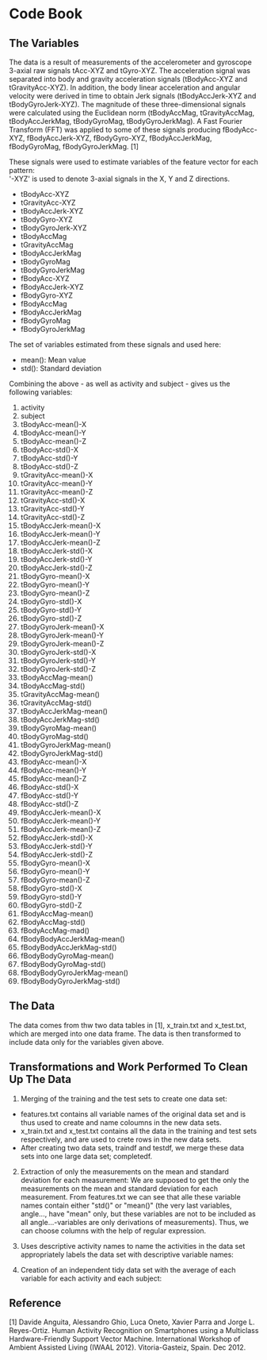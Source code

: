 Code Book
=========

The Variables
-------------
The data is a result of measurements of the accelerometer and gyroscope 3-axial raw signals tAcc-XYZ and tGyro-XYZ. The acceleration signal was separated into body and gravity acceleration signals (tBodyAcc-XYZ and tGravityAcc-XYZ). In addition, the body linear acceleration and angular velocity were derived in time to obtain Jerk signals (tBodyAccJerk-XYZ and tBodyGyroJerk-XYZ). The magnitude of these three-dimensional signals were calculated using the Euclidean norm (tBodyAccMag, tGravityAccMag, tBodyAccJerkMag, tBodyGyroMag, tBodyGyroJerkMag). A Fast Fourier Transform (FFT) was applied to some of these signals producing fBodyAcc-XYZ, fBodyAccJerk-XYZ, fBodyGyro-XYZ, fBodyAccJerkMag, fBodyGyroMag, fBodyGyroJerkMag. [1]

These signals were used to estimate variables of the feature vector for each pattern:  
'-XYZ' is used to denote 3-axial signals in the X, Y and Z directions.
* tBodyAcc-XYZ
* tGravityAcc-XYZ
* tBodyAccJerk-XYZ
* tBodyGyro-XYZ
* tBodyGyroJerk-XYZ
* tBodyAccMag
* tGravityAccMag
* tBodyAccJerkMag
* tBodyGyroMag
* tBodyGyroJerkMag
* fBodyAcc-XYZ
* fBodyAccJerk-XYZ
* fBodyGyro-XYZ
* fBodyAccMag
* fBodyAccJerkMag
* fBodyGyroMag
* fBodyGyroJerkMag

The set of variables estimated from these signals and used here: 
* mean(): Mean value
* std(): Standard deviation

Combining the above - as well as activity and subject - gives us the following variables:
1. activity
2. subject
3. tBodyAcc-mean()-X
4. tBodyAcc-mean()-Y
5. tBodyAcc-mean()-Z
6. tBodyAcc-std()-X
7. tBodyAcc-std()-Y
8. tBodyAcc-std()-Z
9. tGravityAcc-mean()-X
10. tGravityAcc-mean()-Y
11. tGravityAcc-mean()-Z
12. tGravityAcc-std()-X
13. tGravityAcc-std()-Y
14. tGravityAcc-std()-Z
15. tBodyAccJerk-mean()-X
16. tBodyAccJerk-mean()-Y
17. tBodyAccJerk-mean()-Z
18. tBodyAccJerk-std()-X
19. tBodyAccJerk-std()-Y
20. tBodyAccJerk-std()-Z
21. tBodyGyro-mean()-X
22. tBodyGyro-mean()-Y
23. tBodyGyro-mean()-Z
24. tBodyGyro-std()-X
25. tBodyGyro-std()-Y
26. tBodyGyro-std()-Z
27. tBodyGyroJerk-mean()-X
28. tBodyGyroJerk-mean()-Y
29. tBodyGyroJerk-mean()-Z
30. tBodyGyroJerk-std()-X
31. tBodyGyroJerk-std()-Y
32. tBodyGyroJerk-std()-Z
33. tBodyAccMag-mean()
34. tBodyAccMag-std()
35. tGravityAccMag-mean()
36. tGravityAccMag-std()
37. tBodyAccJerkMag-mean()
38. tBodyAccJerkMag-std()
39. tBodyGyroMag-mean()
40. tBodyGyroMag-std()
41. tBodyGyroJerkMag-mean()
42. tBodyGyroJerkMag-std()
43. fBodyAcc-mean()-X
44. fBodyAcc-mean()-Y
45. fBodyAcc-mean()-Z
45. fBodyAcc-std()-X
47. fBodyAcc-std()-Y
48. fBodyAcc-std()-Z
49. fBodyAccJerk-mean()-X
50. fBodyAccJerk-mean()-Y
51. fBodyAccJerk-mean()-Z
52. fBodyAccJerk-std()-X
53. fBodyAccJerk-std()-Y
54. fBodyAccJerk-std()-Z
55. fBodyGyro-mean()-X
56. fBodyGyro-mean()-Y
57. fBodyGyro-mean()-Z
58. fBodyGyro-std()-X
59. fBodyGyro-std()-Y
60. fBodyGyro-std()-Z
61. fBodyAccMag-mean()
62. fBodyAccMag-std()
63. fBodyAccMag-mad()
64. fBodyBodyAccJerkMag-mean()
65. fBodyBodyAccJerkMag-std()
66. fBodyBodyGyroMag-mean()
67. fBodyBodyGyroMag-std()
68. fBodyBodyGyroJerkMag-mean()
69. fBodyBodyGyroJerkMag-std()

The Data
--------
The data comes from thw two data tables in [1], x_train.txt and x_test.txt, which are merged into one data frame. The data is then transformed to include data only for the variables given above. 

Transformations and Work Performed To Clean Up The Data
-------------------------------------------------------

1. Merging of the training and the test sets to create one data set:
* features.txt contains all variable names of the original data set and is thus used to create and name coloumns in the new data sets.
* x_train.txt and x_test.txt contains all the data in the training and test sets respectively, and are used to crete rows in the new data sets.
* After creating two data sets, traindf and testdf, we merge these data sets into one large data set; completedf.

2. Extraction of only the measurements on the mean and standard deviation for each measurement: We are supposed to get the only the measurements on the mean and standard deviation for each measurement. From features.txt we can see that alle these variable names contain either "std()" or "mean()" (the very last variables, angle..., have "mean" only, but these variables are not to be included as all angle...-variables are only derivations of measurements). Thus, we can choose columns with the help of regular expression.

3. Uses descriptive activity names to name the activities in the data set appropriately labels the data set with descriptive variable names:

4. Creation of an independent tidy data set with the average of each variable for each activity and each subject:

Reference
---------
[1] Davide Anguita, Alessandro Ghio, Luca Oneto, Xavier Parra and Jorge L. Reyes-Ortiz. Human Activity Recognition on Smartphones using a Multiclass Hardware-Friendly Support Vector Machine. International Workshop of Ambient Assisted Living (IWAAL 2012). Vitoria-Gasteiz, Spain. Dec 2012.